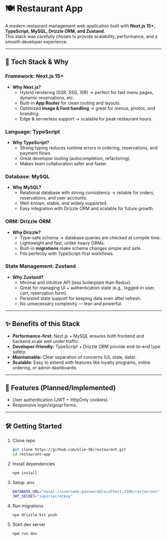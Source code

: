 # 🍽️ Restaurant App

A modern restaurant management web application built with **Next.js 15+, TypeScript, MySQL, Drizzle ORM, and Zustand**.  
This stack was carefully chosen to provide scalability, performance, and a smooth developer experience.

---

## 🚀 Tech Stack & Why

### **Framework: Next.js 15+**
- **Why Next.js?**
  - Hybrid rendering (SSR, SSG, ISR) → perfect for fast menu pages, dynamic reservations, etc.
  - Built-in **App Router** for clean routing and layouts.
  - Optimized **Image & Font handling** → great for menus, photos, and branding.
  - Edge & serverless support → scalable for peak restaurant hours.

### **Language: TypeScript**
- **Why TypeScript?**
  - Strong typing reduces runtime errors in ordering, reservations, and payment flows.
  - Great developer tooling (autocompletion, refactoring).
  - Makes team collaboration safer and faster.

### **Database: MySQL**
- **Why MySQL?**
  - Relational database with strong consistency → reliable for orders, reservations, and user accounts.
  - Well-known, stable, and widely supported.
  - Easy integration with Drizzle ORM and scalable for future growth.

### **ORM: Drizzle ORM**
- **Why Drizzle?**
  - Type-safe schema → database queries are checked at compile time.
  - Lightweight and fast, unlike heavy ORMs.
  - Built-in **migrations** make schema changes simple and safe.
  - Fits perfectly with TypeScript-first workflows.

### **State Management: Zustand**
- **Why Zustand?**
  - Minimal and intuitive API (less boilerplate than Redux).
  - Great for managing UI + authentication state (e.g., logged-in user, cart, reservation form).
  - Persisted state support for keeping data even after refresh.
  - No unnecessary complexity — lean and powerful.

---

## ✨ Benefits of this Stack
- **Performance-first:** Next.js + MySQL ensures both frontend and backend scale well under traffic.
- **Developer-friendly:** TypeScript + Drizzle ORM provide end-to-end type safety.
- **Maintainable:** Clear separation of concerns (UI, state, data).
- **Scalable:** Easy to extend with features like loyalty programs, online ordering, or admin dashboards.

---

## 📌 Features (Planned/Implemented)
- User authentication (JWT + HttpOnly cookies).
- Responsive login/signup forms.

---

## 🛠️ Getting Started

1. Clone repo
   ```bash
   git clone https://github.com/elie-50/restaurant.git
   cd restaurant-app
   ```

2. Install dependencies
    ```bash
    npm install
    ```
3. Setup .env
    ```bash
    DATABASE_URL="mysql://username:password@localhost:3306/restaurant"
    JWT_SECRET="supersecretkey"
    ```
4. Run migrations
    ```bash
    npx drizzle-kit push
    ```

5. Start dev server
    ```bash
    npm run dev
    ```

